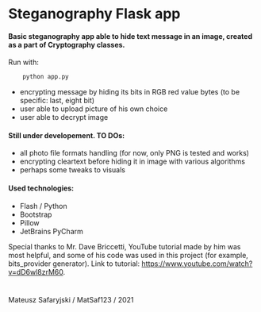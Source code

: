 # Steganography Flask app

#### Basic steganography app able to hide text message in an image, created as a part of Cryptography classes.

Run with:
```python
    python app.py 
```

- encrypting message by hiding its bits in RGB red value bytes (to be specific: last, eight bit)
- user able to upload picture of his own choice
- user able to decrypt image

#### Still under developement. TO DOs:

- all photo file formats handling (for now, only PNG is tested and works)
- encrypting cleartext before hiding it in image with various algorithms
- perhaps some tweaks to visuals

#### Used technologies:

- Flash / Python
- Bootstrap
- Pillow
- JetBrains PyCharm

Special thanks to Mr. Dave Briccetti, YouTube tutorial made by him was most helpful, and some of his code was used in this project (for example, bits_provider generator). Link to tutorial: https://www.youtube.com/watch?v=dD6wl8zrM60.

# 

Mateusz Safaryjski / MatSaf123 / 2021
